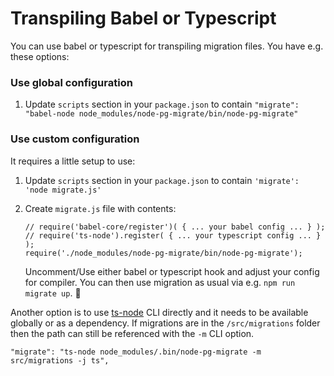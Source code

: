 # Transpiling Babel or Typescript

You can use babel or typescript for transpiling migration files. You have e.g. these options:

### Use global configuration

1.  Update `scripts` section in your `package.json` to contain `"migrate": "babel-node node_modules/node-pg-migrate/bin/node-pg-migrate"`

### Use custom configuration

It requires a little setup to use:

1.  Update `scripts` section in your `package.json` to contain `'migrate': 'node migrate.js'`
1.  Create `migrate.js` file with contents:

    ```
    // require('babel-core/register')( { ... your babel config ... } );
    // require('ts-node').register( { ... your typescript config ... } );
    require('./node_modules/node-pg-migrate/bin/node-pg-migrate');
    ```

    Uncomment/Use either babel or typescript hook and adjust your config for compiler.
    You can then use migration as usual via e.g. `npm run migrate up`. :tada:

Another option is to use [ts-node](https://www.npmjs.com/package/ts-node) CLI directly and it needs to be available globally or as a dependency.
If migrations are in the `/src/migrations` folder then the path can still be referenced with the `-m` CLI option.

```
"migrate": "ts-node node_modules/.bin/node-pg-migrate -m src/migrations -j ts",
```
